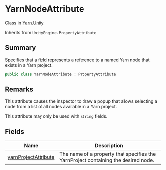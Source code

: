# YarnNodeAttribute

Class in [Yarn.Unity](yarn.unity.md)

Inherits from `UnityEngine.PropertyAttribute`

## Summary

Specifies that a field represents a reference to a named Yarn node that exists in a Yarn project.

```csharp
public class YarnNodeAttribute : PropertyAttribute
```

## Remarks

This attribute causes the inspector to draw a popup that allows selecting a node from a list of all nodes available in a Yarn project.

This attribute may only be used with `string` fields.

## Fields

| Name                                                                         | Description                                                                        |
| ---------------------------------------------------------------------------- | ---------------------------------------------------------------------------------- |
| [yarnProjectAttribute](yarn.unity.yarnnodeattribute.yarnprojectattribute.md) | The name of a property that specifies the YarnProject containing the desired node. |
